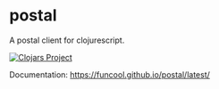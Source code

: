 # postal #

A postal client for clojurescript.

[![Clojars Project](http://clojars.org/funcool/postal/latest-version.svg)](http://clojars.org/funcool/postal)

Documentation: https://funcool.github.io/postal/latest/
